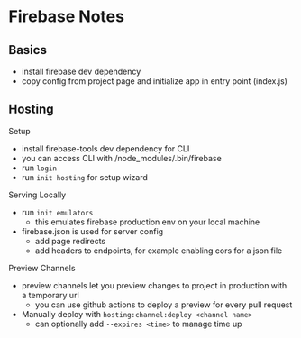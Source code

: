 # Firebase Notes

## Basics
- install firebase dev dependency
- copy config from project page and initialize app in entry point (index.js)

## Hosting
Setup
- install firebase-tools dev dependency for CLI
- you can access CLI with /node_modules/.bin/firebase
- run `login`
- run `init hosting` for setup wizard

Serving Locally
- run `init emulators`
    - this emulates firebase production env on your local machine
- firebase.json is used for server config
    - add page redirects
    - add headers to endpoints, for example enabling cors for a json file

Preview Channels
- preview channels let you preview changes to project in production with a temporary url
    - you can use github actions to deploy a preview for every pull request
- Manually deploy with `hosting:channel:deploy <channel name>`
    - can optionally add `--expires <time>` to manage time up